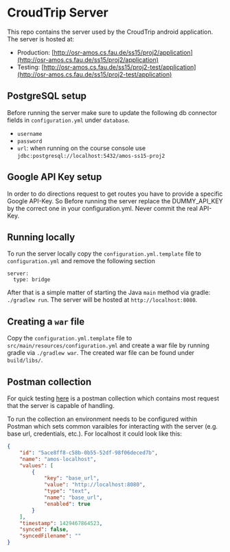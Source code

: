 # CroudTrip Server

This repo contains the server used by the CroudTrip android application. The server
is hosted at:

- Production: [http://osr-amos.cs.fau.de/ss15/proj2/application](http://osr-amos.cs.fau.de/ss15/proj2/application)
- Testing: [http://osr-amos.cs.fau.de/ss15/proj2-test/application](http://osr-amos.cs.fau.de/ss15/proj2-test/application)

## PostgreSQL setup

Before running the server make sure to update the following db connector fields in
`configuration.yml` under `database`.
- `username`
- `password`
- `url`: when running on the course console use `jdbc:postgresql://localhost:5432/amos-ss15-proj2`

## Google API Key setup
In order to do directions request to get routes you have to provide a specific Google API-Key.
So Before running the server replace the DUMMY_API_KEY by the correct one in your configuration.yml.
Never commit the real API-Key.

## Running locally

To run the server locally copy the `configuration.yml.template` file to `configuration.yml` 
and remove the following section

```
server:
  type: bridge
```

After that is a simple matter of starting the Java `main` method via gradle: `./gradlew run`.
The server will be hosted at `http://localhost:8080`.


## Creating a `war` file

Copy the `configuration.yml.template` file to `src/main/resources/configuration.yml` and
create a war file by running gradle via `./gradlew war`. The created war file can be found
under `build/libs/`.


## Postman collection

For quick testing [here](https://www.getpostman.com/collections/3466b0d29e60794cce85) is
a postman collection which contains most request that the server is capable of handling.

To run the collection an environment needs to be configured within Postman which sets common
varaibles for interacting with the server (e.g. base url, credentials, etc.).
For localhost it could look like this:

```json
{
	"id": "5ace8ff8-c58b-0b55-52df-98f06deced7b",
	"name": "amos-localhost",
	"values": [
		{
			"key": "base_url",
			"value": "http://localhost:8080",
			"type": "text",
			"name": "base_url",
			"enabled": true
		}
	],
	"timestamp": 1429467864523,
	"synced": false,
	"syncedFilename": ""
}
```
